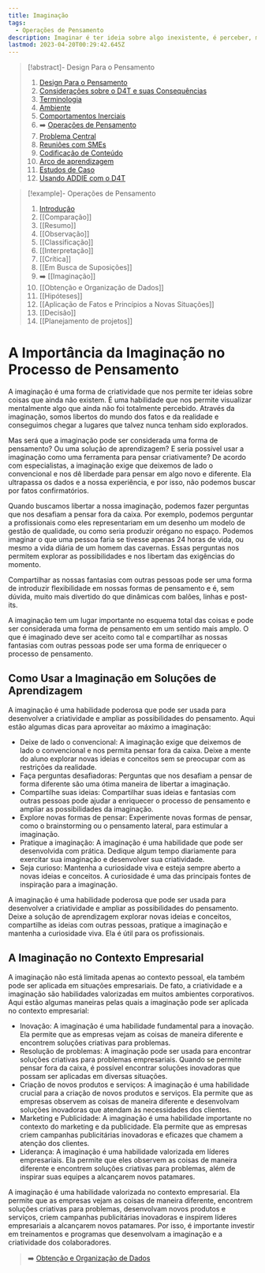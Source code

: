 ```yaml
---
title: Imaginação
tags:
  - Operações de Pensamento
description: Imaginar é ter ideia sobre algo inexistente, é perceber, mentalmente, o que não foi totalmente percebido
lastmod: 2023-04-20T00:29:42.645Z
---
```


>[!abstract]- Design Para o Pensamento
>
>1. [Design Para o Pensamento](../Design%20Para%20o%20Pensamento.md)
>2. [Considerações sobre o D4T e suas Consequências](../Considerações%20sobre%20o%20D4T%20e%20suas%20Consequências.md)
>3. [Terminologia](../Terminologia.md)
>4. [Ambiente](../Dia%20a%20dia%20do%20Designer%20Instrucional/Ambiente.md)
>5. [Comportamentos Inerciais](../Comportamentos%20Inerciais/Comportamentos%20Inerciais.md)
>6. ➡️ [Operações de Pensamento](Operações%20de%20Pensamento.md)
>5. [Problema Central](../Dia%20a%20dia%20do%20Designer%20Instrucional/Problema%20Central.md)
>6. [Reuniões com SMEs](../Dia%20a%20dia%20do%20Designer%20Instrucional/Reuniões%20com%20SMEs.md)
>7. [Codificação de Conteúdo](../Dia%20a%20dia%20do%20Designer%20Instrucional/Codificação%20de%20Conteúdo.md)
>8. [Arco de aprendizagem](../Dia%20a%20dia%20do%20Designer%20Instrucional/Arco%20de%20aprendizagem.md)
>9. [Estudos de Caso](../Estudos%20de%20caso/Estudos%20de%20Caso.md)
>10. [Usando ADDIE com o D4T](../Dia%20a%20dia%20do%20Designer%20Instrucional/Usando%20ADDIE%20com%20o%20D4T.md)

>[!example]- Operações de Pensamento
>
>1. [Introdução](Operações%20de%20Pensamento.md)
>2. [[Comparação]]
>3. [[Resumo]]
>4. [[Observação]]
>5. [[Classificação]]
>6. [[Interpretação]]
>7. [[Crítica]]
>8. [[Em Busca de Suposições]]
>9. ➡️ [[Imaginação]]
>10. [[Obtenção e Organização de Dados]]
>11. [[Hipóteses]]
>12. [[Aplicação de Fatos e Princípios a Novas Situações]]
>13. [[Decisão]]
>14. [[Planejamento de projetos]]


# A Importância da Imaginação no Processo de Pensamento

A imaginação é uma forma de criatividade que nos permite ter ideias sobre coisas que ainda não existem. É uma habilidade que nos permite visualizar mentalmente algo que ainda não foi totalmente percebido. Através da imaginação, somos libertos do mundo dos fatos e da realidade e conseguimos chegar a lugares que talvez nunca tenham sido explorados.

Mas será que a imaginação pode ser considerada uma forma de pensamento? Ou uma solução de aprendizagem? E seria possível usar a imaginação como uma ferramenta para pensar criativamente? De acordo com especialistas, a imaginação exige que deixemos de lado o convencional e nos dê liberdade para pensar em algo novo e diferente. Ela ultrapassa os dados e a nossa experiência, e por isso, não podemos buscar por fatos confirmatórios.

Quando buscamos libertar a nossa imaginação, podemos fazer perguntas que nos desafiam a pensar fora da caixa. Por exemplo, podemos perguntar a profissionais como eles representariam em um desenho um modelo de gestão de qualidade, ou como seria produzir orégano no espaço. Podemos imaginar o que uma pessoa faria se tivesse apenas 24 horas de vida, ou mesmo a vida diária de um homem das cavernas. Essas perguntas nos permitem explorar as possibilidades e nos libertam das exigências do momento.

Compartilhar as nossas fantasias com outras pessoas pode ser uma forma de introduzir flexibilidade em nossas formas de pensamento e é, sem dúvida, muito mais divertido do que dinâmicas com balões, linhas e post-its.

A imaginação tem um lugar importante no esquema total das coisas e pode ser considerada uma forma de pensamento em um sentido mais amplo. O que é imaginado deve ser aceito como tal e compartilhar as nossas fantasias com outras pessoas pode ser uma forma de enriquecer o processo de pensamento.

## Como Usar a Imaginação em Soluções de Aprendizagem

A imaginação é uma habilidade poderosa que pode ser usada para desenvolver a criatividade e ampliar as possibilidades do pensamento. Aqui estão algumas dicas para aproveitar ao máximo a imaginação:

- Deixe de lado o convencional: A imaginação exige que deixemos de lado o convencional e nos permita pensar fora da caixa. Deixe a mente do aluno explorar novas ideias e conceitos sem se preocupar com as restrições da realidade.
- Faça perguntas desafiadoras: Perguntas que nos desafiam a pensar de forma diferente são uma ótima maneira de libertar a imaginação.
- Compartilhe suas ideias: Compartilhar suas ideias e fantasias com outras pessoas pode ajudar a enriquecer o processo de pensamento e ampliar as possibilidades da imaginação.    
- Explore novas formas de pensar: Experimente novas formas de pensar, como o brainstorming ou o pensamento lateral, para estimular a imaginação.    
- Pratique a imaginação: A imaginação é uma habilidade que pode ser desenvolvida com prática. Dedique algum tempo diariamente para exercitar sua imaginação e desenvolver sua criatividade.    
- Seja curioso: Mantenha a curiosidade viva e esteja sempre aberto a novas ideias e conceitos. A curiosidade é uma das principais fontes de inspiração para a imaginação.    

A imaginação é uma habilidade poderosa que pode ser usada para desenvolver a criatividade e ampliar as possibilidades do pensamento. Deixe a solução de aprendizagem explorar novas ideias e conceitos, compartilhe as ideias com outras pessoas, pratique a imaginação e mantenha a curiosidade viva. Ela é útil para os profissionais.

## A Imaginação no Contexto Empresarial

A imaginação não está limitada apenas ao contexto pessoal, ela também pode ser aplicada em situações empresariais. De fato, a criatividade e a imaginação são habilidades valorizadas em muitos ambientes corporativos. Aqui estão algumas maneiras pelas quais a imaginação pode ser aplicada no contexto empresarial:

-   Inovação: A imaginação é uma habilidade fundamental para a inovação. Ela permite que as empresas vejam as coisas de maneira diferente e encontrem soluções criativas para problemas.    
-   Resolução de problemas: A imaginação pode ser usada para encontrar soluções criativas para problemas empresariais. Quando se permite pensar fora da caixa, é possível encontrar soluções inovadoras que possam ser aplicadas em diversas situações.    
-   Criação de novos produtos e serviços: A imaginação é uma habilidade crucial para a criação de novos produtos e serviços. Ela permite que as empresas observem as coisas de maneira diferente e desenvolvam soluções inovadoras que atendam às necessidades dos clientes.    
-   Marketing e Publicidade: A imaginação é uma habilidade importante no contexto do marketing e da publicidade. Ela permite que as empresas criem campanhas publicitárias inovadoras e eficazes que chamem a atenção dos clientes.    
-   Liderança: A imaginação é uma habilidade valorizada em líderes empresariais. Ela permite que eles observem as coisas de maneira diferente e encontrem soluções criativas para problemas, além de inspirar suas equipes a alcançarem novos patamares.    

A imaginação é uma habilidade valorizada no contexto empresarial. Ela permite que as empresas vejam as coisas de maneira diferente, encontrem soluções criativas para problemas, desenvolvam novos produtos e serviços, criem campanhas publicitárias inovadoras e inspirem líderes empresariais a alcançarem novos patamares. Por isso, é importante investir em treinamentos e programas que desenvolvam a imaginação e a criatividade dos colaboradores.

> ➡️ [Obtenção e Organização de Dados](Obtenção%20e%20Organização%20de%20Dados.md)